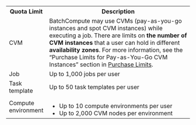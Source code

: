 
<table>
	<tr>
		<th width="20%">Quota Limit</th>
		<th>Description</th>
	</tr>
	<tr>
		<td>CVM</td>
		<td>BatchCompute may use CVMs (pay-as-you-go instances and spot CVM instances) while executing a job. There are limits on <b>the number of CVM instances</b> that a user can hold in different <b>availability zones</b>. For more information, see the “Purchase Limits for Pay-as-You-Go CVM Instances” section in <a href="https://intl.cloud.tencent.com/document/product/213/2664">Purchase Limits</a>.
		</td>
	</tr>
	<tr>
		<td>Job</td>
		<td>Up to 1,000 jobs per user</td>
	</tr>
	<tr>
		<td>Task template</td>
		<td>Up to 50 task templates per user</td>
	</tr>
	<tr>
		<td>Compute environment</td>
		<td>
			<ul class="params">
				<li>Up to 10 compute environments per user</li>
				<li>Up to 2,000 CVM nodes per environment</li>
			</ul>
		</td>
	</tr>
</table>


<style>
	.params{
		margin-bottom:0px !important;
	}
</style>



